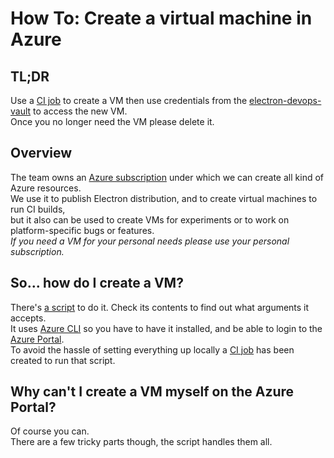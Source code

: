 # How To: Create a virtual machine in Azure

## TL;DR
Use a [CI job][] to create a VM then use credentials from the [electron-devops-vault][] to access the new VM.  
Once you no longer need the VM please delete it.

## Overview

The team owns an [Azure subscription][] under which we can create all kind of Azure resources.  
We use it to publish Electron distribution, and to create virtual machines to run CI builds,  
but it also can be used to create VMs for experiments or to work on platform-specific bugs or features.  
*If you need a VM for your personal needs please use your personal subscription.*

## So... how do I create a VM?

There's [a script](/scripts/azure/create_virtual_machine.sh) to do it.
Check its contents to find out what arguments it accepts.  
It uses [Azure CLI][] so you have to have it installed, and be able to login to the [Azure Portal][].  
To avoid the hassle of setting everything up locally a [CI job][] has been created to run that script.

## Why can't I create a VM myself on the Azure Portal?

Of course you can.  
There are a few tricky parts though, the script handles them all.

[Azure CLI]: https://docs.microsoft.com/en-us/cli/azure/
[Azure Portal]: http://ms.portal.azure.com/
[Azure subscription]: https://ms.portal.azure.com/#@microsoft.onmicrosoft.com/resource/subscriptions/1a3c1edb-1a92-4a1e-ab91-251fdc9e6680/overview
[CI job]: https://domoreexp.visualstudio.com/Teamspace/_build?definitionId=2855
[electron-devops-vault]: https://ms.portal.azure.com/#@microsoft.onmicrosoft.com/resource/subscriptions/1a3c1edb-1a92-4a1e-ab91-251fdc9e6680/resourceGroups/electron-devops-rg/providers/Microsoft.KeyVault/vaults/electron-devops-vault/overview
